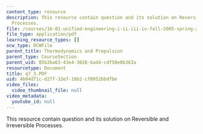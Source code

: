 ```yaml
---
content_type: resource
description: This resource contain question and its solution on Reversible and Irreversible
  Processes.
file: /courses/16-01-unified-engineering-i-ii-iii-iv-fall-2005-spring-2006/4b04d71cd27f32e718b2cf8952bbdfbe_q7_3.PDF
file_type: application/pdf
learning_resource_types: []
ocw_type: OCWFile
parent_title: Thermodynamics and Propulsion
parent_type: CourseSection
parent_uid: 05b2ba63-43e4-3028-bad4-cdf50e0b363a
resourcetype: Document
title: q7_3.PDF
uid: 4b04d71c-d27f-32e7-18b2-cf8952bbdfbe
video_files:
  video_thumbnail_file: null
video_metadata:
  youtube_id: null
---
```

This resource contain question and its solution on Reversible and Irreversible Processes.